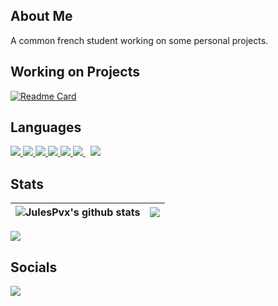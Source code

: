 ## About Me
A common french student working on some personal projects.

## Working on Projects
[![Readme Card](https://github-readme-stats.vercel.app/api/pin/?username=JulesPvx&repo=lycee-connecte-app&theme=github_dark)](https://github.com/JulesPvx/lycee-connecte-app)

## Languages
<p align="left"> 
    <a href="https://www.java.com" target="_blank"> <img src="https://img.icons8.com/color/48/000000/java-coffee-cup-logo.png"/> </a>
    <a href="https://developer.mozilla.org/en-US/docs/Web/JavaScript" target="_blank"> <img src="https://img.icons8.com/color/48/000000/javascript.png"/> </a> 
    <a href="https://www.w3.org/html/" target="_blank"> <img src="https://img.icons8.com/color/48/000000/html-5.png"/> </a> 
    <a href="https://www.w3.org/Style/CSS/Overview.fr.html" target="_blank"> <img src="https://img.icons8.com/color/48/000000/css3.png"/> </a> 
    <a href="https://www.python.org" target="_blank"> <img src="https://img.icons8.com/color/48/000000/python.png"/> </a> 
    <a style="padding-right:8px;" href="https://nodejs.org" target="_blank"> <img src="https://img.icons8.com/color/48/000000/nodejs.png"/> </a>
    <a style="padding-right:8px;" href="https://kotlinlang.org/" target="_blank"> <img src="https://img.icons8.com/color/48/000000/kotlin.png"/> </a> 
</p>

## Stats

| <img align="center" src="https://github-readme-stats.vercel.app/api?username=JulesPvx&show_icons=true&include_all_commits=true&theme=github_dark&hide_border=true" alt="JulesPvx's github stats" /> | <img align="center" src="https://github-readme-stats.vercel.app/api/top-langs/?username=JulesPvx&layout=compact&theme=github_dark&hide_border=true" /> |
| ------------- | ------------- |

<img align="center" src="https://activity-graph.herokuapp.com/graph?username=JulesPvx&theme=react-dark" />

## Socials
<p align="left">

<a href = "https://www.instagram.com/jules.pvx/" target="_blank"><img src="https://img.icons8.com/fluent/48/000000/instagram-new.png"/></a>

</p>
